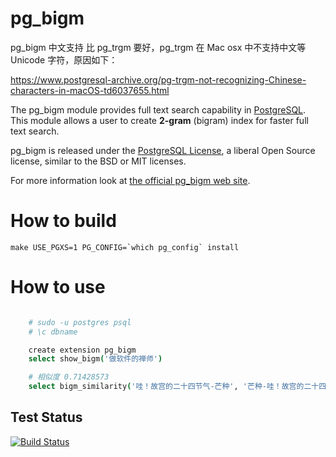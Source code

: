 
# pg_bigm

pg_bigm 中文支持 比 pg_trgm 要好，pg_trgm 在 Mac osx 中不支持中文等 Unicode 字符，原因如下：

<https://www.postgresql-archive.org/pg-trgm-not-recognizing-Chinese-characters-in-macOS-td6037655.html>

The pg_bigm module provides full text search capability in [PostgreSQL](https://www.postgresql.org/).
This module allows a user to create **2-gram** (bigram) index for faster full text search.

pg_bigm is released under the [PostgreSQL License](https://opensource.org/licenses/postgresql), a liberal Open Source license, similar to the BSD or MIT licenses.

For more information look at [the official pg_bigm web site](https://pgbigm.osdn.jp/index_en.html).

# How to build

    make USE_PGXS=1 PG_CONFIG=`which pg_config` install

# How to use

```bash

    # sudo -u postgres psql
    # \c dbname

    create extension pg_bigm
    select show_bigm('做软件的禅师')

    # 相似度 0.71428573
    select bigm_similarity('哇！故宫的二十四节气-芒种', '芒种-哇！故宫的二十四节气');

```

## Test Status
[![Build Status](https://travis-ci.org/pgbigm/pg_bigm.svg?branch=master)](https://travis-ci.org/pgbigm/pg_bigm)
